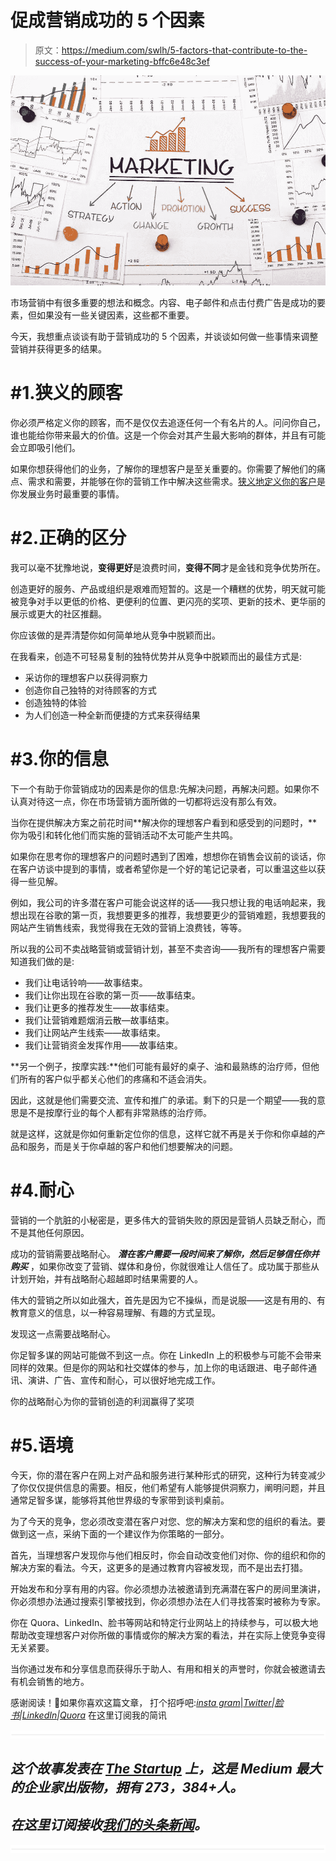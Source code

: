 # 促成营销成功的 5 个因素

> 原文：<https://medium.com/swlh/5-factors-that-contribute-to-the-success-of-your-marketing-bffc6e48c3ef>

![](img/c720994af312edcd7094ff545b1f95ed.png)

市场营销中有很多重要的想法和概念。内容、电子邮件和点击付费广告是成功的要素，但如果没有一些关键因素，这些都不重要。

今天，我想重点谈谈有助于营销成功的 5 个因素，并谈谈如何做一些事情来调整营销并获得更多的结果。

# #1.狭义的顾客

你必须严格定义你的顾客，而不是仅仅去追逐任何一个有名片的人。问问你自己，谁也能给你带来最大的价值。这是一个你会对其产生最大影响的群体，并且有可能会立即吸引他们。

如果你想获得他们的业务，了解你的理想客户是至关重要的。你需要了解他们的痛点、需求和需要，并能够在你的营销工作中解决这些需求。[狭义地定义你的客户](https://www.linkedin.com/pulse/first-step-small-business-growth-patrick-mcfadden/)是你发展业务时最重要的事情。

# #2.正确的区分

我可以毫不犹豫地说，**变得更好**是浪费时间，**变得不同**才是金钱和竞争优势所在。

创造更好的服务、产品或组织是艰难而短暂的。这是一个糟糕的优势，明天就可能被竞争对手以更低的价格、更便利的位置、更闪亮的奖项、更新的技术、更华丽的展示或更大的社区推翻。

你应该做的是弄清楚你如何简单地从竞争中脱颖而出。

在我看来，创造不可轻易复制的独特优势并从竞争中脱颖而出的最佳方式是:

*   采访你的理想客户以获得洞察力
*   创造你自己独特的对待顾客的方式
*   创造独特的体验
*   为人们创造一种全新而便捷的方式来获得结果

# #3.你的信息

下一个有助于你营销成功的因素是你的信息:先解决问题，再解决问题。如果你不认真对待这一点，你在市场营销方面所做的一切都将远没有那么有效。

当你在提供解决方案之前花时间**解决你的理想客户看到和感受到的问题时，**你为吸引和转化他们而实施的营销活动不太可能产生共鸣。

如果你在思考你的理想客户的问题时遇到了困难，想想你在销售会议前的谈话，你在客户访谈中提到的事情，或者希望你是一个好的笔记记录者，可以重温这些以获得一些见解。

例如，我公司的许多潜在客户可能会说这样的话——我只想让我的电话响起来，我想出现在谷歌的第一页，我想要更多的推荐，我想要更少的营销难题，我想要我的网站产生销售线索，我觉得我在无效的营销上浪费钱，等等。

所以我的公司不卖战略营销或营销计划，甚至不卖咨询——我所有的理想客户需要知道我们做的是:

*   我们让电话铃响——故事结束。
*   我们让你出现在谷歌的第一页——故事结束。
*   我们让更多的推荐发生——故事结束。
*   我们让营销难题烟消云散—故事结束。
*   我们让网站产生线索——故事结束。
*   我们让营销资金发挥作用——故事结束。

**另一个例子，按摩实践:**他们可能有最好的桌子、油和最熟练的治疗师，但他们所有的客户似乎都关心他们的疼痛和不适会消失。

因此，这就是他们需要交流、宣传和推广的承诺。剩下的只是一个期望——我的意思是不是按摩行业的每个人都有非常熟练的治疗师。

就是这样，这就是你如何重新定位你的信息，这样它就不再是关于你和你卓越的产品和服务，而是关于你卓越的客户和他们想要解决的问题。

# #4.耐心

营销的一个肮脏的小秘密是，更多伟大的营销失败的原因是营销人员缺乏耐心，而不是其他任何原因。

成功的营销需要战略耐心。 ***潜在客户需要一段时间来了解你，然后足够信任你并购买*** ，如果你改变了营销、媒体和身份，你就很难让人信任了。成功属于那些从计划开始，并有战略耐心超越即时结果需要的人。

伟大的营销之所以如此强大，首先是因为它不操纵，而是说服——这是有用的、有教育意义的信息，以一种容易理解、有趣的方式呈现。

发现这一点需要战略耐心。

你足智多谋的网站可能做不到这一点。你在 LinkedIn 上的积极参与可能不会带来同样的效果。但是你的网站和社交媒体的参与，加上你的电话跟进、电子邮件通讯、演讲、广告、宣传和耐心，可以很好地完成工作。

你的战略耐心为你的营销创造的利润赢得了奖项

# #5.语境

今天，你的潜在客户在网上对产品和服务进行某种形式的研究，这种行为转变减少了你仅仅提供信息的需要。相反，他们希望有人能够提供洞察力，阐明问题，并且通常足智多谋，能够将其他世界级的专家带到谈判桌前。

为了今天的竞争，您必须改变潜在客户对您、您的解决方案和您的组织的看法。要做到这一点，采纳下面的一个建议作为你策略的一部分。

首先，当理想客户发现你与他们相反时，你会自动改变他们对你、你的组织和你的解决方案的看法。今天，这更多的是通过教育内容被发现，而不是出去打猎。

开始发布和分享有用的内容。你必须想办法被邀请到充满潜在客户的房间里演讲，你必须想办法通过搜索引擎被找到，你必须想办法在人们寻找答案时被称为专家。

你在 Quora、LinkedIn、脸书等网站和特定行业网站上的持续参与，可以极大地帮助改变理想客户对你所做的事情或你的解决方案的看法，并在实际上使竞争变得无关紧要。

当你通过发布和分享信息而获得乐于助人、有用和相关的声誉时，你就会被邀请去有机会销售的地方。

感谢阅读！🙂如果你喜欢这篇文章，
打个招呼吧:[*insta gram*](https://www.instagram.com/pmcfadden7/)|[*Twitter*](https://twitter.com/patmmarketing)*|*[*脸书*](https://www.facebook.com/indispensablemarketing/)*|*[*LinkedIn*](https://www.linkedin.com/in/pmcfaddenmarketing)*|*[*Quora*](https://www.quora.com/profile/Patrick-McFadden-4)
在这里订阅我的简讯[](http://indispensablemarketing.us4.list-manage.com/subscribe?u=a82e7faf2aaf8217f60c8ff6d&id=6d28ee1108)

*![](img/731acf26f5d44fdc58d99a6388fe935d.png)*

## *这个故事发表在 [The Startup](https://medium.com/swlh) 上，这是 Medium 最大的企业家出版物，拥有 273，384+人。*

## *在这里订阅接收[我们的头条新闻](http://growthsupply.com/the-startup-newsletter/)。*

*![](img/731acf26f5d44fdc58d99a6388fe935d.png)*